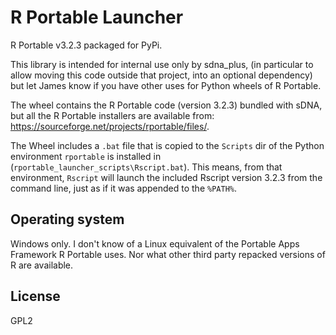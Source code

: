 # R Portable Launcher
R Portable v3.2.3 packaged for PyPi.  

This library is intended for internal use only by sdna_plus, 
(in particular to allow moving this code outside that project, into
an optional dependency) but let James know if you have other uses 
for Python wheels of R Portable.

The wheel contains the R Portable code (version 3.2.3) bundled with sDNA,
but all the R Portable installers are available 
from: https://sourceforge.net/projects/rportable/files/.

The Wheel includes a `.bat` file that is copied to the `Scripts` dir of the Python
environment `rportable` is installed in (`rportable_launcher_scripts\Rscript.bat`). 
This means, from that environment, `Rscript` will launch the included Rscript 
version 3.2.3 from the command line, just as if it was appended to the `%PATH%`.

## Operating system
Windows only.  I don't know of a Linux equivalent of the Portable Apps Framework 
R Portable uses.  Nor what other third party repacked versions of R are available.

## License
GPL2
